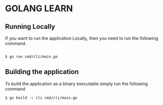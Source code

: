 # GOLANG LEARN

## Running Locally

If you want to run the application Locally, then you need to run the following command.

```bash

$ go run cmd/cli/main.go
```

## Building the application

To build the application as a binary executable simply run the following command

```bash
$ go build -o cli cmd/cli/main.go
```
